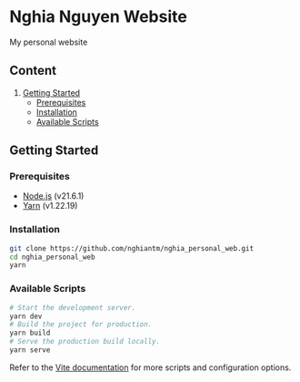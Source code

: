 # Nghia Nguyen Website

My personal website

## Content
1. [Getting Started](#getting-started)
   - [Prerequisites](#prerequisites)
   - [Installation](#installation)
   - [Available Scripts](#available-scripts)
## Getting Started

### Prerequisites
- [Node.js](https://nodejs.org/en) (v21.6.1)
- [Yarn](https://yarnpkg.com/) (v1.22.19)

### Installation
```bash
git clone https://github.com/nghiantm/nghia_personal_web.git
cd nghia_personal_web
yarn
```

### Available Scripts
```bash
# Start the development server.
yarn dev
# Build the project for production.
yarn build
# Serve the production build locally.
yarn serve
```
Refer to the [Vite documentation](https://vitejs.dev/) for more scripts and configuration options.



